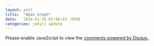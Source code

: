 ```yaml
---
layout: post
title:  "Open Graph"
date:   2018-01-25 03:00:43 -0500
categories: jekyll update
---
```

<script>

(function() { // DON'T EDIT BELOW THIS LINE
var d = document, s = d.createElement('script');
s.src = 'https://http-assignment1-martina261482-codeanyapp-com-4000.disqus.com/embed.js';
s.setAttribute('data-timestamp', +new Date());
(d.head || d.body).appendChild(s);
})();
</script>
<noscript>Please enable JavaScript to view the <a href="https://disqus.com/?ref_noscript">comments powered by Disqus.</a></noscript>
